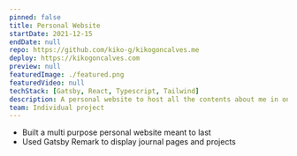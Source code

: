 ```yaml
---
pinned: false
title: Personal Website
startDate: 2021-12-15
endDate: null
repo: https://github.com/kiko-g/kikogoncalves.me
deploy: https://kikogoncalves.com
preview: null
featuredImage: ./featured.png
featuredVideo: null
techStack: [Gatsby, React, Typescript, Tailwind]
description: A personal website to host all the contents about me in one place.
team: Individual project
---
```


- Built a multi purpose personal website meant to last
- Used Gatsby Remark to display journal pages and projects
